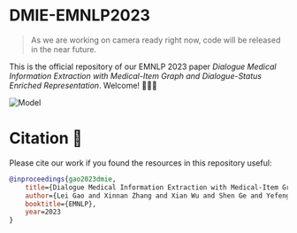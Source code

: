 # DMIE-EMNLP2023

> As we are working on camera ready right now, code will be released in the near future.

This is the official repository of our EMNLP 2023 paper *Dialogue Medical Information Extraction with Medical-Item Graph and Dialogue-Status Enriched Representation*. Welcome! 🤩🤩🤩

![Model](assets/arch.png)

# Citation 📖

Please cite our work if you found the resources in this repository useful:

``` bib
@inproceedings{gao2023dmie,
    title={Dialogue Medical Information Extraction with Medical-Item Graph and Dialogue-Status Enriched Representation},
    author={Lei Gao and Xinnan Zhang and Xian Wu and Shen Ge and Yefeng Zheng},
    booktitle={EMNLP},
    year=2023
}
```